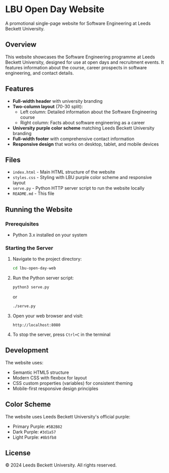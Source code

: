 # LBU Open Day Website

A promotional single-page website for Software Engineering at Leeds Beckett University.

## Overview

This website showcases the Software Engineering programme at Leeds Beckett University, designed for use at open days and recruitment events. It features information about the course, career prospects in software engineering, and contact details.

## Features

- **Full-width header** with university branding
- **Two-column layout** (70-30 split):
  - Left column: Detailed information about the Software Engineering course
  - Right column: Facts about software engineering as a career
- **University purple color scheme** matching Leeds Beckett University branding
- **Full-width footer** with comprehensive contact information
- **Responsive design** that works on desktop, tablet, and mobile devices

## Files

- `index.html` - Main HTML structure of the website
- `styles.css` - Styling with LBU purple color scheme and responsive layout
- `serve.py` - Python HTTP server script to run the website locally
- `README.md` - This file

## Running the Website

### Prerequisites

- Python 3.x installed on your system

### Starting the Server

1. Navigate to the project directory:
   ```bash
   cd lbu-open-day-web
   ```

2. Run the Python server script:
   ```bash
   python3 serve.py
   ```
   or
   ```bash
   ./serve.py
   ```

3. Open your web browser and visit:
   ```
   http://localhost:8080
   ```

4. To stop the server, press `Ctrl+C` in the terminal

## Development

The website uses:
- Semantic HTML5 structure
- Modern CSS with flexbox for layout
- CSS custom properties (variables) for consistent theming
- Mobile-first responsive design principles

## Color Scheme

The website uses Leeds Beckett University's official purple:
- Primary Purple: `#5B2B82`
- Dark Purple: `#3d1a57`
- Light Purple: `#8b5fb8`

## License

© 2024 Leeds Beckett University. All rights reserved.
